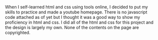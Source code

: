 When I self-learned html and css using tools online, I decided to put my skills to practice and made a youtube homepage. There is no javascript code attached as of yet but I thought it was a good way to show my proficiency in html and css. 
I did all of the html and css for this project and the design is largely my own. None of the contents on the page are copyrighted.
